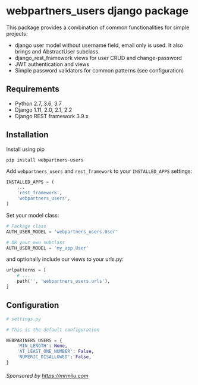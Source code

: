 # webpartners_users django package

This package provides a combination of common functionalities for simple projects:
- django user model without username field, email only is used. It also brings and AbstractUser subclass.
- django_rest_framework views for user CRUD and change-password
- JWT authentication and views
- Simple password validators for common patterns (see configuration)

## Requirements

- Python 2.7, 3.6, 3.7
- Django 1.11, 2.0, 2.1, 2.2
- Django REST framework  3.9.x

## Installation

Install using pip

```pip install webpartners-users```

Add ```webpartners_users``` and ```rest_framework``` to your ```INSTALLED_APPS``` settings:

```python
INSTALLED_APPS = (
    ...
    'rest_framework',
    'webpartners_users',
)
```

Set your model class:

```python
# Package class
AUTH_USER_MODEL = 'webpartners_users.User'

# OR your own subclass
AUTH_USER_MODEL = 'my_app.User'
```

and optionally include our views to your urls.py:

```python
urlpatterns = [
    # ...
    path('', 'webpartners_users.urls'),
]
```

## Configuration

```python
# settings.py

# This is the default configuration

WEBPARTNERS_USERS = {
    'MIN_LENGTH': None,
    'AT_LEAST_ONE_NUMBER': False,
    'NUMERIC_DISALLOWED': False,
}
```

###### Sponsored by https://mrmilu.com
